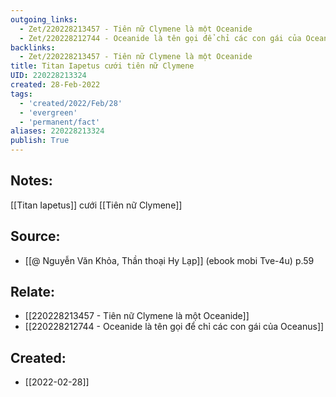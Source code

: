 ```yaml
---
outgoing_links:
  - Zet/220228213457 - Tiên nữ Clymene là một Oceanide
  - Zet/220228212744 - Oceanide là tên gọi để chỉ các con gái của Oceanus
backlinks:
  - Zet/220228213457 - Tiên nữ Clymene là một Oceanide
title: Titan Iapetus cưới tiên nữ Clymene
UID: 220228213324
created: 28-Feb-2022
tags:
  - 'created/2022/Feb/28'
  - 'evergreen'
  - 'permanent/fact'
aliases: 220228213324
publish: True
---
```

## Notes:
[[Titan Iapetus]] cưới [[Tiên nữ Clymene]]

## Source:
- [[@ Nguyễn Văn Khỏa, Thần thoại Hy Lạp]] (ebook mobi Tve-4u) p.59

## Relate:
- [[220228213457 - Tiên nữ Clymene là một Oceanide]]
- [[220228212744 - Oceanide là tên gọi để chỉ các con gái của Oceanus]]
## Created:
- [[2022-02-28]]
